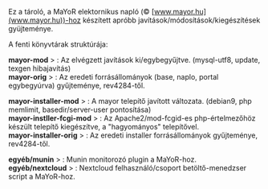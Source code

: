 Ez a tároló, a MaYoR elektornikus napló (© [www.mayor.hu](www.mayor.hu))-hoz készített apróbb javítások/módosítások/kiegészítések gyüjteménye.  


A fenti könyvtárak struktúrája:


**mayor-mod**   >               :       Az elvégzett javítások ki/egybegyűjtve. (mysql-utf8, update, texgen hibajavítás)  
**mayor-orig**  >               :       Az eredeti forrásállományok (base, naplo, portal egybegyúrva) gyűjteménye, rev4284-től.

**mayor-installer-mod**  >      :       A mayor telepítő javított változata. (debian9, php memlimit, basedir/server-user pontosítása)  
**mayor-instller-fcgi-mod** >   :       Az Apache2/mod-fcgid-es php-értelmezőhöz készült telepítő kiegészítve,  a "hagyományos" telepítővel.  
**mayor-installer-orig** >      :       Az eredeti installer forrásállományok gyűjteménye, rev4284-től.  

**egyéb/munin**         >       :       Munin monitorozó plugin a  MaYoR-hoz.  
**egyéb/nextcloud**     >       :       Nextcloud felhasználó/csoport betöltő-menedzser script a MaYoR-hoz.  



